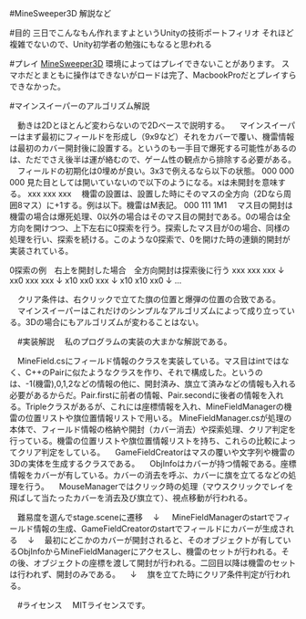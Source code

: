 ﻿#MineSweeper3D
解説など

#目的
三日でこんなもん作れますよというUnityの技術ポートフィリオ
それほど複雑でないので、Unity初学者の勉強にもなると思われる

#プレイ
[MineSweeper3D](https://developer.cloud.unity3d.com/share/b1rzZO0s1X/webgl/)
環境によってはプレイできないことがあります。
スマホだとまともに操作はできないがロードは完了、MacbookProだとプレイすらできなかった。

#マインスイーパーのアルゴリズム解説

　動きは2Dとほとんど変わらないので2Dベースで説明する。
　マインスイーパーはまず最初にフィールドを形成し（9x9など）それをカバーで覆い、機雷情報は最初のカバー開封後に設置する。というのも一手目で爆死する可能性があるのは、ただでさえ後半は運が絡むので、ゲーム性の観点から排除する必要がある。
　フィールドの初期化は0埋めが良い。3x3で例えるなら以下の状態。
000
000
000
 見た目としては開いていないので以下のようになる。xは未開封を意味する。
xxx
xxx
xxx
　機雷の設置は、設置した時にそのマスの全方向（2Dなら周囲8マス）に+1する。例は以下。機雷はM表記。
000
111
1M1
　マス目の開封は機雷の場合は爆死処理、0以外の場合はそのマス目の開封である。0の場合は全方向を開けつつ、上下左右に0探索を行う。探索したマス目が0の場合、同様の処理を行い、探索を続ける。このような0探索で、0を開けた時の連鎖的開封が実装されている。
 
 0探索の例　右上を開封した場合　全方向開封は探索後に行う
xxx
xxx
xxx
↓
xx0
xxx
xxx
↓
x10
xx0
xxx
↓
x10
x10
xx0
↓
...


　クリア条件は、右クリックで立てた旗の位置と爆弾の位置の合致である。
　マインスイーパーはこれだけのシンプルなアルゴリズムによって成り立っている。3Dの場合にもアルゴリズムが変わることはない。

　#実装解説
　私のプログラムの実装の大まかな解説である。

　MineField.csにフィールド情報のクラスを実装している。マス目はintではなく、C++のPairに似たようなクラスを作り、それで構成した。というのは、-1(機雷),0,1,2などの情報の他に、開封済み、旗立て済みなどの情報も入れる必要があるからだ。Pair.firstに前者の情報、Pair.secondに後者の情報を入れる。Tripleクラスがあるが、これには座標情報を入れ、MineFieldManagerの機雷の位置リストや旗位置情報リストで用いる。
    MineFieldManager.csが処理の本体で、フィールド情報の格納や開封（カバー消去）や探索処理、クリア判定を行っている。機雷の位置リストや旗位置情報リストを持ち、これらの比較によってクリア判定をしている。
　GameFieldCreatorはマスの覆いや文字列や機雷の3Dの実体を生成するクラスである。
　ObjInfoはカバーが持つ情報である。座標情報をカバーが有している。カバーの消去を呼ぶ、カバーに旗を立てるなどの処理を行う。
　MouseManagerではクリック時の処理（マウスクリックでレイを飛ばして当たったカバーを消去及び旗立て）、視点移動が行われる。
　

　難易度を選んでstage.sceneに遷移
　↓
　 MineFieldManagerのstartでフィールド情報の生成、GameFieldCreatorのstartでフィールドにカバーが生成される
　↓
　最初にどこかのカバーが開封されると、そのオブジェクトが有しているObjInfoからMineFieldManagerにアクセスし、機雷のセットが行われる。その後、オブジェクトの座標を渡して開封が行われる。二回目以降は機雷のセットは行われず、開封のみである。
　↓
　旗を立てた時にクリア条件判定が行われる。
　


　#ライセンス
　MITライセンスです。
　